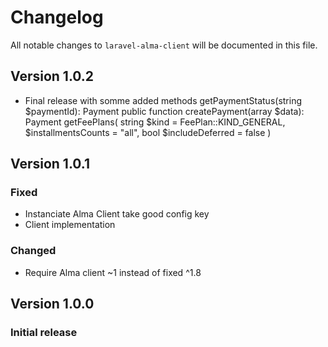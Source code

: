 # Changelog

All notable changes to `laravel-alma-client` will be documented in this file.

## **Version 1.0.2**
- Final release with somme added methods
  getPaymentStatus(string $paymentId): Payment
  public function createPayment(array $data): Payment
  getFeePlans(
        string $kind = FeePlan::KIND_GENERAL,
        $installmentsCounts = "all",
        bool $includeDeferred = false
    )

## **Version 1.0.1**

### Fixed
- Instanciate Alma Client take good config key
- Client implementation

### Changed
- Require Alma client ~1 instead of fixed ^1.8

## **Version 1.0.0**

### Initial release
